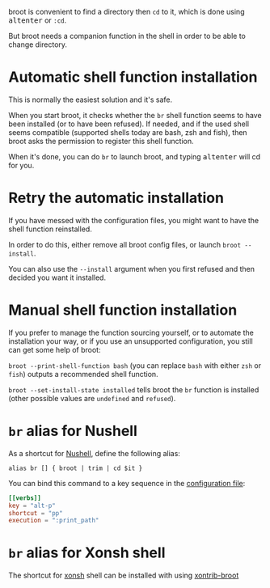 
broot is convenient to find a directory then `cd` to it, which is done using <kbd>alt</kbd><kbd>enter</kbd> or `:cd`.

But broot needs a companion function in the shell in order to be able to change directory.

# Automatic shell function installation

This is normally the easiest solution and it's safe.

When you start broot, it checks whether the `br` shell function seems to have been installed (or
to have been refused). If needed, and if the used shell seems compatible (supported shells today are bash, zsh and fish),
then broot asks the permission to register this shell function.

When it's done, you can do `br` to launch broot, and typing <kbd>alt</kbd><kbd>enter</kbd> will cd for you.

# Retry the automatic installation

If you have messed with the configuration files, you might want to have the shell function reinstalled.

In order to do this, either remove all broot config files, or launch `broot --install`.

You can also use the `--install` argument when you first refused and then decided you want it installed.

# Manual shell function installation

If you prefer to manage the function sourcing yourself, or to automate the installation your way, or if you use an unsupported configuration, you still can get some help of broot:

`broot --print-shell-function bash` (you can replace `bash` with either `zsh` or `fish`) outputs a recommended shell function.

`broot --set-install-state installed` tells broot the `br` function is installed (other possible values are `undefined` and `refused`).

# `br` alias for Nushell

As a shortcut for [Nushell](https://www.nushell.sh/), define the following alias:

    alias br [] { broot | trim | cd $it }

You can bind this command to a key sequence in the [configuration file](../conf_file):

```toml
[[verbs]]
key = "alt-p"
shortcut = "pp"
execution = ":print_path"
```

# `br` alias for Xonsh shell

The shortcut for [xonsh](https://xon.sh/) shell can be installed with using [xontrib-broot](https://github.com/jnoortheen/xontrib-broot)

